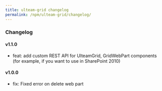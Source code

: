 ```yaml
---
title: ulteam-grid changelog
permalink: /npm/ulteam-grid/changelog/
---
```


### Changelog

#### v1.1.0
- feat: add custom REST API for UlteamGrid, GridWebPart components (for example, if you want to use in SharePoint 2010)

#### v1.0.0
- fix: Fixed error on delete web part